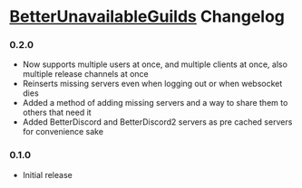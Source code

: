 # [BetterUnavailableGuilds](https://1lighty.github.io/BetterDiscordStuff/?plugin=BetterUnavailableGuilds "BetterUnavailableGuilds") Changelog
### 0.2.0
- Now supports multiple users at once, and multiple clients at once, also multiple release channels at once
- Reinserts missing servers even when logging out or when websocket dies
- Added a method of adding missing servers and a way to share them to others that need it
- Added BetterDiscord and BetterDiscord2 servers as pre cached servers for convenience sake

### 0.1.0
- Initial release
